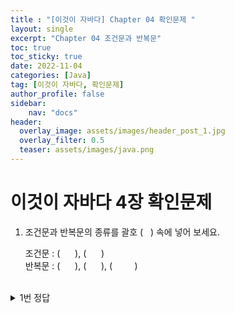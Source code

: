 ```yaml
---
title : "[이것이 자바다] Chapter 04 확인문제 "
layout: single
excerpt: "Chapter 04 조건문과 반복문"
toc: true
toc_sticky: true
date: 2022-11-04
categories: [Java]
tag: [이것이 자바다, 확인문제]
author_profile: false
sidebar:
    nav: "docs"
header:
  overlay_image: assets/images/header_post_1.jpg
  overlay_filter: 0.5 
  teaser: assets/images/java.png
---
```


# 이것이 자바다 4장 확인문제  

1. 조건문과 반복문의 종류를 괄호 (   ) 속에 넣어 보세요.  

    조건문 : (      ), (      )  
    반복문 : (      ), (      ), (         )  
<br>
    <details>
    <summary>1번 정답</summary>
    <div markdown="1">
    답 :   
    조건문 : ( if ), ( switch )  
    반복문 : ( while ), ( for ), ( do-while )
    
    </div>
    </details>
<br>
2. 조건문과 반복문을 설명한 것 중 틀린 것은 무엇입니까?  
① if 문은 조건식의 결과에 따라 실행 흐름을 달리할 수 있다.  
② switch 문에서 사용할 수 잇는 변수의 타입은 int, double 이 될 수 있다.  
③ for 문은 카운터 변수로 지정한 횟수만큼 반복시킬 때 사용할 수 있다.  
④ break 문은 switch 문, for 문, while 문을 종료할 때 사용할 수 있다.  

    <details>
    <summary>2번 정답</summary>
    <div markdown="1">
    답 : ②  

    자바 6까지 switch 문의 괄호에는 정수 타입(byte, char, short, int, long) 변수나 정수값을 산출하는 연산식만 올 수 있었다.  
    자바 7부터는 String 타입의 변수도 올 수 있다.  
    
    `이것이 자바다 119p 참고`
    </div>
    </details>
<br>
3. for 문을 이용해서 1부터 100까지의 정수 중에서 3의 배수의 총합을 구하는 코드를 작성해보세요.  
```java
public class Exercise03{
    public static void main(String[] args){
        // 작성 위치
    }
}
```

    |실행 결과|
    |:---------:|
    |3의 배수의 합: 1683|

    <details>
    <summary>3번 정답</summary>
    <div markdown="1">
    답 : 
    ```java
    public class Exercise03{
    public static void main(String[] args){
        int sum = 0;
        for(i = 1; i <= 100; i++) {
            if (i % 3 == 0) sum += i;
            }
        Systen.out.println("3의 배수의 합 : "+sum);
        }
    }
    ```
    
    `이것이 자바다 122p 참고`
    </div>
    </details>
<br>
4. while문과 Math.random() 메소드를 이용해서 두 개의 주사위를 던졌을 때 나오는 눈을 (눈1, 눈2) 형태로 출력하고, 눈의 합이 5가 아니면 계속 주사위를 던지고, 눈의 합이 5이면 실행을 멈추는 코드를 작성해보세요. 눈의 합이 5가 되는 조합은 (1,4), (4,1), (2,3), (3,2) 입니다.  
```java
public class Exercise04{
    public static void main(String[] args) {
        //작성 위치
    }
}
```

    <details>
    <summary>4번 정답</summary>
    <div markdown="1">
    답 :
    ```java
    public class Exercise04{
    public static void main(String[] args){
        int dice1 = 0;
        int dice2 = 0;

        while(dice1 + dice2 != 5) {
            num1 = (int)(Math.random()*6) +1;
            num2 = (int)(Math.random()*6) +1;
            System.out.println("(" + dice1 + "," + dice2 + ")");
        }
       }
    }
    ```
    
    `이것이 자바다 113p, 124p 참고`
    </div>
    </details>
<br>
5. 중첩 for 문을 이용하여 방정식 4x + 5y = 60의 모든 해를 구해서 (x, y) 형태로 출력해보세요. 단, x와 y는 10 이하의 자연수입니다.  
```java
public class Exercise05{
    public static void main(String[] args) {
        //작성 위치
    }
}
```

    |실행 결과|
    |---------|
    |(5, 8)|
    |(10, 4)|

    <details>
    <summary>5번 정답</summary>
    <div markdown="1">
    답 :
    ```java
    public class Exercise05{
    public static void main(String[] args){
        for(i = 1; i <=10; i++){
            for(j = 1; j <= 10; j ++) {
                if(4*i + 5*j = 60){
                    System.out.println("(" + i + "," + j + ")");
                }
            }
        }
       }
    }
    ```

    `이것이 자바다 122p 참고`
    </div>
    </details>
<br>
6. for 문을 이용해서 실행 결과와 같은 삼각형을 출력하는 코드를 작성해보세요.  
```java
public class Exercise06{
    public static void main(String[] args) {
        //작성 위치
    }
}
```

    | 실행결과|
    |:--------|
    | \*<br>\*\*<br>\*\*\*<br>\*\*\*\*<br>\*\*\*\*\* |
    
    <details>
    <summary>6번 정답</summary>
    <div markdown="1">
    답 :
    ```java
    public class Exercise06{
    public static void main(String[] args){
        for(i = 1; i <=5; i++){
            for(j = 1; j <=i; j++){
                System.out.print("*");
            }
            System.out.println();
        }
       }
    }
    ```

    </div>
    </details>
<br>
7. while 문과 Scanner 를 이용해서 키보드로부터 입력된 데이터로 예금, 출금, 조회, 종료 기능을 제공하는 코드를 작성해보세요. 이 프로그램을 실행시키면 다음과 같은 실행 결과가 나와야 합니다.  
    ```java
    import java.util.Scanner;

    public class Exercise07{
        public static void main(String[] args) {
            boolean run = true;

            int balance = 0;

            Scanner scanner = new Scanner(System.in);
            while(run) {
                System.out.println("--------------------------------------");
                System.out.println("1. 예금 | 2. 출금 | 3. 잔고 | 4. 종료")'
                System.out.println("--------------------------------------");
                System.out.println("선택 > ");

                //작성 위치

            }
            System.out.println("프로그램 종료");
        }
    }
    ```

    | 실행결과|
    |:--------|
    | ---------------------------------------------------- <br> 1. 예금 \| 2. 출금 \| 3. 잔고 \| 4. 종료 <br> ---------------------------------------------------- <br> 선택 > 1 <br> 예금액 > 10000 |
    | ---------------------------------------------------- <br> 1. 예금 \| 2. 출금 \| 3. 잔고 \| 4. 종료 <br> ---------------------------------------------------- <br> 선택 > 2 <br> 출금액 > 2000 |    
    | ---------------------------------------------------- <br> 1. 예금 \| 2. 출금 \| 3. 잔고 \| 4. 종료 <br> ---------------------------------------------------- <br> 선택 > 3 <br> 잔고 > 8000 |
    | ---------------------------------------------------- <br> 1. 예금 \| 2. 출금 \| 3. 잔고 \| 4. 종료 <br> ---------------------------------------------------- <br> 선택 > 4 <br><br> 프로그램 종료 |

    <details>
    <summary>7번 정답</summary>
    <div markdown="1">
    답 :
    ```java
    import java.util.Scanner;

    public class Exercise07{
        public static void main(String[] args) {
            boolean run = true;

            int balance = 0;

            Scanner scanner = new Scanner(System.in);
            while(run) {
                System.out.println("--------------------------------------");
                System.out.println("1. 예금 | 2. 출금 | 3. 잔고 | 4. 종료")'
                System.out.println("--------------------------------------");
                System.out.println("선택 > ");

                //작성 위치
                int num = scanner.nextInt();
                int money = 0;

                while(num) {
                    case 1:
                        System.out.print("예금액 > ");
                        money = scanner.nextInt();
                        balance += money;
                        break;
                    case 2:
                        System.out.print("출금액 > ");
                        money - scanner.nextInt();
                        blance -= money;
                        break;
                    case 3:
                        System.out.print("잔고 > "+blance);
                        break;
                    case 4:
                        run = false;
                        break;
                }

            }
            System.out.println("프로그램 종료");
        }
    }
    ```

    `이것이 자바다 124p, 129p 참고`
    </div>
    </details>
<br>



🌞 정보 : 공부 기록용 블로그입니다. 오타나 내용 오류가 있을 경우 알려주시면 감사하겠습니다.
{: .notice}
